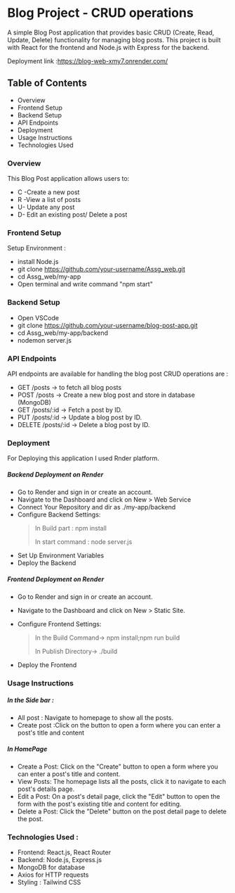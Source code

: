 # Blog Project - CRUD operations
A simple Blog Post application that provides basic CRUD (Create, Read, Update, Delete) functionality for managing blog posts. This project is built with React for the frontend and Node.js with Express for the backend.

Deployment link :https://blog-web-xmy7.onrender.com/
## Table of Contents
* Overview
* Frontend Setup
* Backend Setup
* API Endpoints
* Deployment
* Usage Instructions
* Technologies Used

### Overview
This Blog Post application allows users to:

- C -Create a new post
- R -View a list of posts
- U-  Update any post
- D- Edit an existing post/ Delete a post

### Frontend Setup
Setup Environment :
* install Node.js
* git clone https://github.com/your-username/Assg_web.git
* cd Assg_web/my-app
* Open terminal and write command "npm start"

### Backend Setup
* Open VSCode
* git clone https://github.com/your-username/blog-post-app.git
* cd Assg_web/my-app/backend
* nodemon server.js

### API Endpoints
API endpoints are available for handling the blog post CRUD operations are :
* GET /posts  -> to  fetch all blog posts
* POST /posts -> Create a new blog post and store in database (MongoDB)
* GET /posts/:id -> Fetch a post by ID.
* PUT /posts/:id -> Update a blog post by ID.
*  DELETE /posts/:id -> Delete a blog post by ID.

### Deployment
For Deploying this application I used Rnder platform.
##### Backend Deployment on Render
- Go to Render and sign in or create an account.
- Navigate to the Dashboard and click on New > Web Service 
- Connect Your Repository and dir as ./my-app/backend
- Configure Backend Settings:
  > In Build part : npm install
  > 
  > In start command : node server.js
- Set Up Environment Variables
- Deploy the Backend

##### Frontend Deployment on Render
- Go to Render and sign in or create an account.
- Navigate to the Dashboard and click on New > Static Site.
- Configure Frontend Settings:
  > In the Build Command-> npm install;npm run build
  > 
  > In Publish Directory-> ./build

- Deploy the Frontend

### Usage Instructions
##### In the Side bar :
- All post : Navigate to homepage to show all the posts.
- Create post :Click on the  button to open a form where you can enter a post's title and content
##### In HomePage 
- Create a Post: Click on the "Create" button to open a form where you can enter a post's title and content.
- View Posts: The homepage lists all the posts, click it to navigate to each post's details page.
- Edit a Post: On a post's detail page, click the "Edit" button to open the form with the post's existing title and content for editing.
- Delete a Post: Click the "Delete" button on the post detail page to delete the post.

### Technologies Used :
* Frontend:
React.js, React Router
* Backend:
Node.js, Express.js
* MongoDB for database
* Axios for HTTP requests
* Styling : Tailwind CSS
